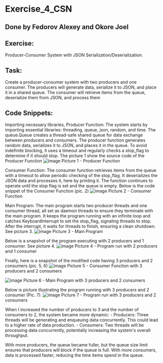 # Exercise_4_CSN

## Done by Fedorov Alexey and Okore Joel

## Exercise:
  Producer-Consumer System with JSON Serialization/Deserialization.
  
## Task: 
  Create a producer-consumer system with two producers and one consumer. The producers will generate data, serialize it to JSON, and place it in a shared queue. The consumer will retrieve items from the queue, deserialize them from JSON, and process
them

## Code Snippets:

  Importing necessary libraries, Producer Function:
  The system starts by importing essential libraries: threading, queue, json, random, and time. The queue.Queue creates a thread-safe shared queue for data exchange between producers and consumers. The producer function generates random data, serializes it to JSON, and places it in the queue. To avoid indefinite blocking, it uses a timeout and regularly checks a stop_flag to determine if it should stop. The picture 1 show the source code of the Producer Function
  ![image](https://github.com/user-attachments/assets/f8e6f411-58e8-4205-8297-8985f4339771)
  Picture 1 - Producer Function

  Consumer Function:
  The consumer function retrieves items from the queue with a timeout to allow periodic checking of the stop_flag. It deserializes the JSON data and processes it, here by printing it. The function continues to operate until the stop flag is set and the queue is empty. Below is the code snippet of the Consumer Function (pic. 2)
  ![image](https://github.com/user-attachments/assets/a20dd8cc-31f9-48ad-80ac-c308cfef7588)
  Picture 2 - Consumer Function

  Main Program:
  The main program starts two producer threads and one consumer thread, all set as daemon threads to ensure they terminate with the main program. It keeps the program running with an infinite loop and catches KeyboardInterrupt to set the stop_flag, signaling threads to stop. After the interrupt, it waits for threads to finish, ensuring a clean shutdown. See picture 3.
  ![image](https://github.com/user-attachments/assets/cc4de1a5-9d7d-4a08-acb2-56da61f18f07)
  Picture 3 - Main Program

  Below is a snapshot of the program executing with 2 producers and 1 consumer. See picture 4. 
  ![image](https://github.com/user-attachments/assets/cc5283bb-ff26-45ae-b13b-c225974483e6)
  Picture 4 - Program run with 2 producers and 1 consumer
  

  Finally, here is a snapshot of the modified code having 3 producers and 2 consumers (pic. 5, 6)
  ![image](https://github.com/user-attachments/assets/bedf32a5-c4a5-4a0d-ba7e-99e0a60b30db)
  Picture 5 - Consumer Function with 3 producers and 2 consumers

  ![image](https://github.com/user-attachments/assets/059b691e-82a6-476b-85f3-962250aed206)
  Picture 6 - Main Program with 3 producers and 2 consumers
  
  
  Below is picture illustrating the program running with 3 producers and 2 consumer (Pic. 7).
  ![image](https://github.com/user-attachments/assets/311af693-8e0c-4607-b08a-4d5ea8d8cd50)
  Picture 7 - Program run with 3 producers and 2 consumers

  When I increased the number of producers to 3 and the number of consumers to 2, the system became more dynamic:
    - Producers: Three threads will be generating and enqueuing data concurrently. This could lead to a higher rate of data production.
    - Consumers: Two threads will be processing data concurrently, potentially increasing the system's overall throughput.

  With more producers, the queue became fuller, but the queue size limit ensures that producers will block if the queue is full. With more consumers, data is processed faster, reducing the time items spend in the queue.
    
  
